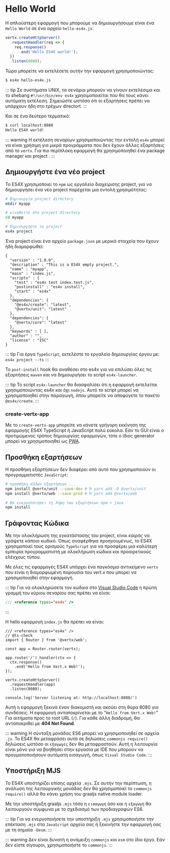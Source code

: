 # Hello World

Η απλούστερη εφαρμογή που μπορούμε να δημιουργήσουμε είναι ένα ``Hello World`` σε ένα αρχείο ``hello-es4x.js``:

```js
vertx.createHttpServer()
  .requestHandler(req => {
    req.response()
      .end('Hello ES4X world!');
  })
  .listen(8080);
```

Τώρα μπορείτε να εκτελέσετε αυτήν την εφαρμογή χρησιμοποιώντας:

```bash
$ es4x hello-es4x.js
```

::: tip
Σε συστήματα UNIX, τα σενάρια μπορούν να γίνουν εκτελέσιμα και το shebang `#!/usr/bin/env es4x` χρησιμοποιείται που θα τους κάνει αυτόματη εκτέλεση. Σημειώστε ωστόσο ότι οι εξαρτήσεις πρέπει να υπάρχουν ήδη στο τρέχων directort.
:::

Και σε ένα δεύτερο τερματικό:

```bash
$ curl localhost:8080
Hello ES4X world!
```

::: warning
Η εκτέλεση σεναρίων χρησιμοποιώντας την εντολή ``es4x`` μπορεί να είναι χρήσιμη για μικρά προγράμματα που δεν έχουν άλλες εξαρτήσεις από το ``vertx``. Για πιο περίπλοκη εφαρμογή θα χρησιμοποιηθεί ένα package manager και project .
:::

## Δημιουργήστε ένα νέο project

Το ES4X χρησιμοποιεί το ``npm`` ως εργαλείο διαχείρισης project, για να δημιουργήσει ένα νέο project παρέχεται μια εντολή χρησιμότητας:

```bash
# δημιουργία project directory
mkdir myapp

# κινηθείτε στο project directory
cd myapp

# δημιουργήστε το project
es4x project
```

Ένα project είναι ένα αρχείο `package.json` με μερικά στοιχεία που έχουν ήδη διαμορφωθεί:

```json{7-9,11-17}
{
  "version" : "1.0.0",
  "description" : "This is a ES4X empty project.",
  "name" : "myapp",
  "main" : "index.js",
  "scripts" : {
    "test" : "es4x test index.test.js",
    "postinstall" : "es4x install",
    "start" : "es4x"
  },
  "dependencies": {
    "@es4x/create": "latest",
    "@vertx/unit": "latest"
  },
  "dependencies": {
    "@vertx/core": "latest"
  },
  "keywords" : [ ],
  "author" : "",
  "license" : "ISC"
}
```

::: tip
Για έργα ``TypeScript``, εκτελέστε το εργαλείο δημιουργίας έργου με: ``es4x project --ts``
:::

Το `post-install` hook θα αναθέσει στο es4x για να επιλύσει όλες τις εξαρτήσεις  ``maven`` και να δημιουργήσει το script ``es4x-launcher``.

::: tip
Το script ``es4x-launcher`` θα διασφαλίσει ότι η εφαρμογή εκτελείται χρησιμοποιώντας es4x και όχι ``nodejs``. Αυτό το script μπορεί να χρησιμοποιηθεί στην παραγωγή, όπου μπορείτε να αποφύγετε το πακέτο ``@es4x/create``.
:::

### create-vertx-app

Με το ``create-vertx-app`` μπορείτε να κάνετε γρήγορη εκκίνηση της εφαρμογής ES4X TypeScript ή JavaScript πολύ εύκολα. Εάν το GUI είναι ο προτιμώμενος τρόπος δημιουργίας εφαρμογών, τότε ο ίδιος generator μπορεί να χρησιμοποιηθεί ως
 [PWA](https://vertx-starter.jetdrone.xyz/#npm).

<asciinema :src="$withBase('/cast/es4x-ts.cast')" cols="80" rows="24" />

## Προσθήκη εξαρτήσεων

Η προσθήκη εξαρτήσεων δεν διαφέρει από αυτό που χρησιμοποιούν οι προγραμματιστές ``JavaScript``:

```bash
# προσθήκη άλλων εξαρτήσεων ...
npm install @vertx/unit --save-dev # Ή yarn add -D @vertx/unit
npm install @vertx/web --save-prod # Ή yarn add @vertx/web

# θα ενεργοποιήσει τη λήψη των εξαρτήσεων npm + java
npm install
```

## Γράφοντας Κώδικα

Με την ολοκλήρωση της εγκατάστασης του project, είναι καιρός να γράψετε κάποιο κωδικό. Όπως αναφέρθηκε προηγουμένως, το ES4X χρησιμοποιεί τους ορισμούς ``TypeScript`` για να προσφέρει μια καλύτερη εμπειρία προγραμματιστή με ολοκλήρωση κώδικα και προαιρετικούς ελέγχους τύπου.

Με όλες τις εφαρμογές ES4X υπάρχει ένα παγκόσμιο αντικείμενο ``vertx`` που είναι η διαμορφωμένη παρουσία του *vert.x* που μπορεί να χρησιμοποιηθεί στην εφαρμογή.

::: tip
Για να ολοκληρώσετε τον κώδικα στο [Visual Studio Code](https://code.visualstudio.com/) η πρώτη γραμμή του κύριου σεναρίου σας πρέπει να είναι:

```js
/// <reference types="es4x" />
```
:::

Η hello εφαρμογή ``index.js`` θα πρέπει να είναι:

```js{1-2}
/// <reference types="es4x" />
// @ts-check
import { Router } from '@vertx/web';

const app = Router.router(vertx);

app.route('/').handler(ctx => {
  ctx.response()
    .end('Hello from Vert.x Web!');
});

vertx.createHttpServer()
  .requestHandler(app)
  .listen(8080);

console.log('Server listening at: http://localhost:8080/')
```

Αυτή η εφαρμογή ξεκινά έναν διακομιστή και ακούει στη θύρα 8080 για συνδέσεις. Η εφαρμογή ανταποκρίνεται με το "``Hello from Vert.x Web!``" Για αιτήματα προς το root URL (`/`). Για κάθε άλλη διαδρομή, θα ανταποκριθεί με **404 Not Found**.

::: warning
Η σύνταξη μονάδας ES6 μπορεί να χρησιμοποιηθεί σε αρχεία `.js`. Το ES4X θα μεταφράσει αυτά σε δηλώσεις ``commonjs require()`` δηλώσεις ωστόσο οι ``εξαγωγές`` δεν θα μεταφραστούν. Αυτή η λειτουργία είναι μόνο για να βοηθήσει στην εργασία με IDE που μπορούν να πραγματοποιήσουν αυτόματη εισαγωγή, όπως ``Visual Studio Code``.
:::

## Υποστήριξη MJS

Το ES4X υποστηρίζει επίσης αρχεία ``.mjs``. Σε αυτήν την περίπτωση, η ανάλυση της λειτουργικής μονάδας δεν θα χρησιμοποιεί το ``commonjs``  ``require()`` αλλά θα κάνει χρήση του graaljs native module loader.

Με την υποστήριξη graaljs ``.mjs`` τόσο η ``εισαγωγή`` όσο και η ``εξαγωγή`` θα λειτουργούν σύμφωνα με το σχεδιασμό των προδιαγραφών ES6.

::: tip
Για να ενεργοποιήσετε την υποστήριξη ``.mjs`` χρησιμοποιήστε την επέκταση ``.mjs`` στα  ``JavaScript`` αρχεία σας ή ξεκινήστε την εφαρμογή σας με τη σημαία ``-Desm``.
:::

::: warning
Δεν είναι δυνατή η ανάμειξη ``commonjs`` και ``esm`` στο ίδιο έργο. Εάν δεν είστε σίγουροι, χρησιμοποιήστε το ``commonjs``.
:::
